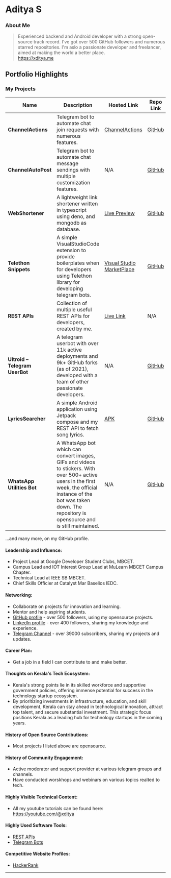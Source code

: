 # Aditya S  

### About Me

> Experienced backend and Android developer with a strong open-source track record. I've got over 500 GitHub followers and numerous starred repositories. I'm aslo a passionate developer and freelancer, aimed at making the world a better place.   
> https://xditya.me


## Portfolio Highlights

### My Projects

| Name                | Description                                                               | Hosted Link                              | Repo Link                                                      |
|---------------------|---------------------------------------------------------------------------|------------------------------------------|----------------------------------------------------------------|
| **ChannelActions**  | Telegram bot to automate chat join requests with numerous features. | [ChannelActions](https://channelactions.xditya.me/) | [GitHub](https://github.com/xditya/ChannelActionsBot)             |
| **ChannelAutoPost**  | Telegram bot to automate chat message sendings with multiple customization features. | N/A    | [GitHub](https://github.com/xditya/ChannelAutoPost) |
| **WebShortener**  | A lightweight link shortener written in typescript using deno, and mongodb as database. | [Live Preview](https://short.xditya.me) | [GitHub](https://github.com/xditya/WebShortener)             |
| **Telethon Snippets**  | A simple VisualStudioCode extension to provide boilerplates when for developers using Telethon library for developing telegram bots. | [Visual Studio MarketPlace](https://marketplace.visualstudio.com/items?itemName=xditya.telethon)    | [GitHub](https://github.com/xditya/TelethonSnippets)             |
| **REST APIs**  | Collection of multiple useful REST APIs for developers, created by me. | [Live Link](https://apis.xditya.me/)    | N/A             |
| **Ultroid – Telegram UserBot**  | A telegram userbot with over 11k active deployments and 9k+ GitHub forks (as of 2021), developed with a team of other passionate developers. | N/A    | [GitHub](https://github.com/TeamUltroid/Ultroid) |
| **LyricsSearcher**  | A simple Android application using Jetpack compose and my REST API to fetch song lyrics. | [APK](https://github.com/xditya/LyricsSearcher/releases/tag/v0.1)    | [GitHub](https://github.com/xditya/LyricsSearcher) |
| **WhatsApp Utilities Bot**  | A WhatsApp bot which can convert images, GIFs and videos to stickers. With over 500+ active users in the first week, the official  instance of the bot was taken down. The repository is opensource and is still maintained. | N/A    | [GitHub](https://github.com/xditya/WhatsAppUtilitiesBot) |

...and many more, on my GitHub profile.

#### Leadership and Influence:

- Project Lead at Google Developer Student Clubs, MBCET.
- Campus Lead and IOT Interest Group Lead at MuLearn MBCET Campus Chapter.
- Technical Lead at IEEE SB MBCET.
- Chief Skills Officier at Catalyst Mar Baselios IEDC. 

#### Networking:

- Collaborate on projects for innovation and learning.
- Mentor and help aspiring students.
- [GitHub profile](https://github.com/xditya) - over 500 followers, using my opensource projects.
- [LinkedIn profile](https://linkedin.com/in/xditya) - over 400 followers, sharing my knowledge and experience.
- [Telegram Channel](https://t.me/BotzHub) - over 39000 subscribers, sharing my projects and updates.

#### Career Plan:

- Get a job in a field I can contribute to and make better. 

#### Thoughts on Kerala's Tech Ecosystem:

- Kerala's strong points lie in its skilled workforce and supportive government policies, offering immense potential for success in the technology startup ecosystem. 
- By prioritizing investments in infrastructure, education, and skill development, Kerala can stay ahead in technological innovation, attract top talent, and secure substantial investment. This strategic focus positions Kerala as a leading hub for technology startups in the coming years.

#### History of Open Source Contributions:

- Most projects I listed above are opensource.

#### History of Community Engagement:

- Active moderator and support provider at various telegram groups and channels.
- Have conducted worskhops and webinars on various topics realted to tech.

#### Highly Visible Technical Content:

- All my youtube tutorials can be found here: https://youtube.com/@xditya

#### Highly Used Software Tools:

- [REST APIs](https://apis.xditya.me)
- [Telegram Bots](https://t.me/BotzHub/76)

#### Competitive Website Profiles:

- [HackerRank](https://www.hackerrank.com/profile/xditya)

---
